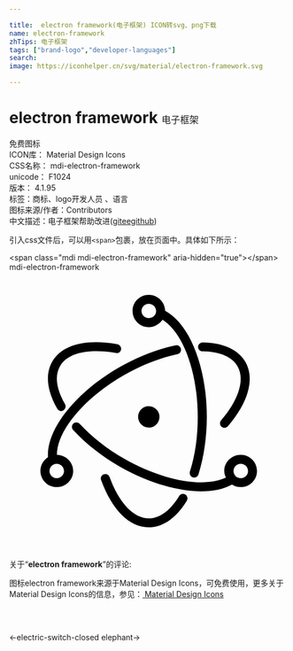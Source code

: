 ```yaml
---

title:  electron framework(电子框架) ICON转svg、png下载
name: electron-framework
zhTips: 电子框架
tags: ["brand-logo","developer-languages"]
search: 
image: https://iconhelper.cn/svg/material/electron-framework.svg

---
```


# electron framework  <small style="font-size: 60%;font-weight: 100">电子框架</small>


<div class="detail-page">
<p>
<span><span class="badge-success badge">免费图标</span> </span>
<br/>
<span>
ICON库：
<span class="badge-secondary badge">Material Design Icons</span> 
</span>
<br/>
<span>
CSS名称：
<span class="badge-secondary badge">mdi-electron-framework</span> 
</span>
<br/>
<span>
unicode：
<span class="badge-secondary badge">F1024</span> 
<copy-btn content='F1024' btn-title=""></copy-btn>
<copy-btn :content='String.fromCodePoint(parseInt("F1024", 16))' btn-title="复制U"></copy-btn>
</span>
<br/>
<span>
版本：
<span class="badge-secondary badge">4.1.95</span> 
</span><br/><span>标签：<span class="badge-light badge"><router-link to="/tags/brand-logo.html">商标、logo</router-link></span><span class="badge-light badge"><router-link to="/tags/developer-languages.html">开发人员 、语言</router-link></span></span>
<br/>
<span>图标来源/作者：<span class="badge-light badge">Contributors</span></span> 
<br/>
<span class="zh-detail">中文描述：<span class="badge-primary badge">电子框架</span><span class="help-link"><span>帮助改进</span>(<a href="https://gitee.com/liuwave/icon-helper/edit/master/json/material/electron-framework.json" target="_blank" rel="noopener noreferrer">gitee</a><a href="https://github.com/liuwave/icon-helper/edit/master/json/material/electron-framework.json" target="_blank" rel="noopener noreferrer">github</a></span>)</span><br/>
</p>
</div>
<div class="alert alert-dark">
  <i class="mdi mdi-electron-framework mdi-48px"></i>
  <i class="mdi mdi-electron-framework mdi-36px"></i>
  <i class="mdi mdi-electron-framework mdi-24px"></i>
  <i class="mdi mdi-electron-framework mdi-18px"></i>
</div>
<div>
  <p>引入css文件后，可以用<code>&lt;span&gt;</code>包裹，放在页面中。具体如下所示：    
  </p>
  <div class="alert alert-primary" style="font-size: 14px">
    &lt;span class="mdi mdi-electron-framework" aria-hidden="true"&gt;&lt;/span&gt;
    <copy-btn content='<span class="mdi mdi-electron-framework" aria-hidden="true"></span>'></copy-btn>
  </div>
  <div class="alert alert-secondary">
    <i class="mdi mdi-electron-framework"
    style="font-size: 24px"
    aria-hidden="true"></i> mdi-electron-framework
    <copy-btn content="mdi-electron-framework" btn-title="复制图标名称"></copy-btn>
  </div>
</div>
<div id="svg" class="svg-wrap">
<svg xmlns="http://www.w3.org/2000/svg" viewBox="0 0 24 24"><path d="M12 22C10.33 22 8.84 20.5 7.9 17.93C7.83 17.73 7.93 17.5 8.14 17.44C8.34 17.36 8.56 17.47 8.63 17.67C9.44 19.9 10.7 21.23 12 21.23C12.94 21.23 13.87 20.55 14.62 19.31C14.73 19.13 14.96 19.07 15.15 19.18C15.33 19.29 15.39 19.53 15.28 19.71C14.38 21.19 13.22 22 12 22M15.91 17.72C15.87 17.72 15.83 17.71 15.8 17.7C15.59 17.63 15.5 17.42 15.54 17.21C16 15.81 16.22 14.18 16.22 12.5C16.22 8.65 14.97 5.24 13.19 4.14C12.94 4.5 12.5 4.78 12 4.78C11.24 4.78 10.61 4.16 10.61 3.39C10.61 2.62 11.24 2 12 2C12.77 2 13.4 2.61 13.41 3.37C15.53 4.5 17 8.21 17 12.5C17 14.25 16.75 15.96 16.28 17.45C16.23 17.61 16.08 17.72 15.91 17.72M12 2.77C11.66 2.77 11.38 3.05 11.38 3.39C11.38 3.73 11.67 4 12 4C12.35 4 12.64 3.73 12.64 3.39C12.64 3.05 12.35 2.77 12 2.77M4.08 18.54C3.31 18.54 2.68 17.91 2.68 17.15C2.68 16.66 2.94 16.22 3.33 15.97C3.19 13.56 5.68 10.41 9.5 8.22C11.09 7.32 12.75 6.67 14.32 6.34C14.5 6.29 14.73 6.42 14.77 6.63C14.82 6.84 14.69 7.05 14.5 7.09C13 7.41 11.41 8.03 9.9 8.89C6.46 10.86 4.1 13.68 4.1 15.76C4.86 15.77 5.5 16.39 5.5 17.15C5.5 17.92 4.85 18.54 4.08 18.54M4.08 16.53C3.74 16.53 3.46 16.81 3.46 17.15C3.46 17.5 3.74 17.77 4.08 17.77S4.71 17.5 4.71 17.15C4.71 16.81 4.42 16.53 4.08 16.53M18.5 13.44C18.43 13.44 18.34 13.41 18.27 13.35C18.11 13.21 18.09 12.97 18.23 12.8C19.77 11 20.3 9.26 19.64 8.14C19.17 7.33 18.1 6.88 16.63 6.86C16.41 6.86 16.24 6.68 16.25 6.47C16.25 6.26 16.43 6.1 16.64 6.09C18.39 6.11 19.7 6.7 20.31 7.75C21.15 9.19 20.6 11.21 18.82 13.3C18.74 13.39 18.63 13.44 18.5 13.44M16.5 18.9C14.5 18.9 11.94 18.16 9.5 16.77C7.95 15.88 6.57 14.79 5.5 13.63C5.35 13.47 5.36 13.23 5.5 13.08C5.68 12.94 5.92 12.95 6.07 13.11C7.08 14.21 8.4 15.25 9.89 16.1C13.2 18 16.77 18.63 18.65 17.72C18.57 17.55 18.5 17.35 18.5 17.15C18.5 16.38 19.15 15.76 19.92 15.76C20.69 15.76 21.32 16.38 21.32 17.15C21.32 17.92 20.69 18.54 19.92 18.54C19.64 18.54 19.39 18.46 19.17 18.32C18.47 18.71 17.56 18.9 16.5 18.9M19.5 17.63C19.63 17.71 19.77 17.77 19.92 17.77C20.27 17.77 20.55 17.5 20.55 17.15C20.55 16.81 20.27 16.53 19.92 16.53S19.3 16.81 19.3 17.15C19.3 17.29 19.35 17.42 19.43 17.53C19.47 17.55 19.5 17.59 19.5 17.63M4.46 12C4.33 12 4.2 11.92 4.13 11.8C3.23 10.25 3.08 8.81 3.7 7.74C4.54 6.3 6.58 5.76 9.31 6.25C9.5 6.29 9.66 6.5 9.62 6.7C9.59 6.91 9.39 7.05 9.18 7C6.82 6.59 5 7 4.37 8.13C3.89 8.95 4.04 10.11 4.8 11.41C4.9 11.6 4.84 11.83 4.65 11.94C4.59 11.97 4.53 12 4.46 12M12.21 13.4C11.71 13.5 11.21 13.19 11.11 12.69C11 12.2 11.32 11.71 11.81 11.6C12.31 11.5 12.81 11.81 12.91 12.31C13 12.8 12.7 13.29 12.21 13.4Z" /></svg>
</div>
<detail full-name='mdi-electron-framework'></detail>
<div class="icon-detail__container">
<p>关于“<b>electron framework</b>”的评论:</p>
</div>
<Vssue title="关于“electron framework”的评论" />    
<div><p>图标electron framework来源于Material Design Icons，可免费使用，更多关于 Material Design Icons的信息，参见：<a target="_blank" href="https://iconhelper.cn/material.html"> Material Design Icons</a>
</p></div>

<div style="padding:2rem 0 " class="page-nav"><p class="inner"><span class="prev">←<router-link to="/icon/electric-switch-closed.html">electric-switch-closed</router-link></span> <span class="next"><router-link to="/icon/elephant.html">elephant</router-link>→</span></p></div>

